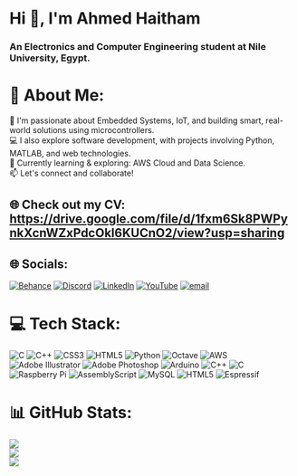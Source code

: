 <h1>Hi 👋, I'm Ahmed Haitham</h1>
<h3>An Electronics and Computer Engineering student at Nile University, Egypt.</h3>

# 💫 About Me:
🔧 I'm passionate about Embedded Systems, IoT, and building smart, real-world solutions using microcontrollers.<br>💻 I also explore software development, with projects involving Python, MATLAB, and web technologies.<br>🌱 Currently learning & exploring: AWS Cloud and Data Science.<br>📫 Let's connect and collaborate!

## 🌐 Check out my CV: https://drive.google.com/file/d/1fxm6Sk8PWPynkXcnWZxPdcOkl6KUCnO2/view?usp=sharing

## 🌐 Socials:
[![Behance](https://img.shields.io/badge/Behance-1769ff?logo=behance&logoColor=white)](https://behance.net/ahmedhaitham10) [![Discord](https://img.shields.io/badge/Discord-%237289DA.svg?logo=discord&logoColor=white)](https://discord.gg/ahmedhaitham10) [![LinkedIn](https://img.shields.io/badge/LinkedIn-%230077B5.svg?logo=linkedin&logoColor=white)](https://linkedin.com/in/ahmed-haitham-amer) [![YouTube](https://img.shields.io/badge/YouTube-%23FF0000.svg?logo=YouTube&logoColor=white)](https://youtube.com/@ahmedhaitham4331) [![email](https://img.shields.io/badge/Email-D14836?logo=gmail&logoColor=white)](mailto:ahmedhaitham589@gmail.com) 

# 💻 Tech Stack:
![C](https://img.shields.io/badge/c-%2300599C.svg?style=for-the-badge&logo=c&logoColor=white) ![C++](https://img.shields.io/badge/c++-%2300599C.svg?style=for-the-badge&logo=c%2B%2B&logoColor=white) ![CSS3](https://img.shields.io/badge/css3-%231572B6.svg?style=for-the-badge&logo=css3&logoColor=white) ![HTML5](https://img.shields.io/badge/html5-%23E34F26.svg?style=for-the-badge&logo=html5&logoColor=white) ![Python](https://img.shields.io/badge/python-3670A0?style=for-the-badge&logo=python&logoColor=ffdd54) ![Octave](https://img.shields.io/badge/OCTAVE-darkblue?style=for-the-badge&logo=octave&logoColor=fcd683) ![AWS](https://img.shields.io/badge/AWS-%23FF9900.svg?style=for-the-badge&logo=amazon-aws&logoColor=white) ![Adobe Illustrator](https://img.shields.io/badge/adobe%20illustrator-%23FF9A00.svg?style=for-the-badge&logo=adobe%20illustrator&logoColor=white) ![Adobe Photoshop](https://img.shields.io/badge/adobe%20photoshop-%2331A8FF.svg?style=for-the-badge&logo=adobe%20photoshop&logoColor=white) ![Arduino](https://img.shields.io/badge/-Arduino-00979D?style=for-the-badge&logo=Arduino&logoColor=white) ![C++](https://img.shields.io/badge/c++-%2300599C.svg?style=for-the-badge&logo=c%2B%2B&logoColor=white) ![C](https://img.shields.io/badge/c-%2300599C.svg?style=for-the-badge&logo=c&logoColor=white) ![Raspberry Pi](https://img.shields.io/badge/-Raspberry_Pi-C51A4A?style=for-the-badge&logo=Raspberry-Pi) ![AssemblyScript](https://img.shields.io/badge/assembly%20script-%23000000.svg?style=for-the-badge&logo=assemblyscript&logoColor=white) ![MySQL](https://img.shields.io/badge/mysql-4479A1.svg?style=for-the-badge&logo=mysql&logoColor=white) ![HTML5](https://img.shields.io/badge/html5-%23E34F26.svg?style=for-the-badge&logo=html5&logoColor=white) ![Espressif](https://img.shields.io/badge/espressif-E7352C?style=for-the-badge&logo=espressif&logoColor=white)
# 📊 GitHub Stats:
![](https://github-readme-stats.vercel.app/api?username=ahmedhaithamamer&theme=dark&hide_border=true&include_all_commits=true&count_private=true)<br/>
![](https://nirzak-streak-stats.vercel.app/?user=ahmedhaithamamer&theme=dark&hide_border=true)<br/>
![](https://github-readme-stats.vercel.app/api/top-langs/?username=ahmedhaithamamer&theme=dark&hide_border=true&include_all_commits=true&count_private=true&layout=compact)

